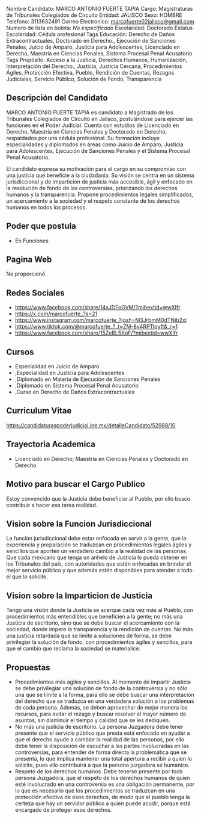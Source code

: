 Nombre Candidato: MARCO ANTONIO FUERTE TAPIA
Cargo: Magistraturas de Tribunales Colegiados de Circuito
Entidad: JALISCO
Sexo: HOMBRE
Telefono: 3113632491
Correo Electronico: marcofuerte02jalisco@gmail.com
Numero de lista en boleta: *No especificado*
Escolaridad: Doctorado
Estatus Escolaridad: Cédula profesional
Tags Educación: Derecho de Daños Extracontractuales, Doctorado en Derecho., Ejecución de Sanciones Penales, Juicio de Amparo, Justicia para Adolescentes, Licenciado en Derecho, Maestría en Ciencias Penales, Sistema Procesal Penal Acusatorio
Tags Propósito: Acceso a la Justicia, Derechos Humanos, Humanización, Interpretación del Derecho., Justicia, Justicia Cercana, Procedimientos Ágiles, Protección Efectiva, Pueblo, Rendición de Cuentas, Rezagos Judiciales, Servicio Público, Solución de Fondo, Transparencia


## Descripción del Candidato 

MARCO ANTONIO FUERTE TAPIA es candidato a Magistrado de los Tribunales Colegiados de Circuito en Jalisco, postulándose para ejercer las funciones en el Poder Judicial. Cuenta con estudios de Licenciado en Derecho, Maestría en Ciencias Penales y Doctorado en Derecho, respaldados por una cédula profesional. Su formación incluye especialidades y diplomados en áreas como Juicio de Amparo, Justicia para Adolescentes, Ejecución de Sanciones Penales y el Sistema Procesal Penal Acusatorio.

El candidato expresa su motivación para el cargo en su compromiso con una justicia que beneficie a la ciudadanía. Su visión se centra en un sistema jurisdiccional y de impartición de justicia más accesible, ágil y enfocado en la resolución de fondo de las controversias, priorizando los derechos humanos y la transparencia. Propone procedimientos legales simplificados, un acercamiento a la sociedad y el respeto constante de los derechos humanos en todos los procesos.


## Poder que postula

- En Funciones


## Pagina Web

No proporcionó


## Redes Sociales

- https://www.facebook.com/share/14xJDFoGVM/?mibextid=wwXIfr
- https://x.com/marcofuerte_?s=21
- https://www.instagram.com/marcofuerte_?igsh=M3JrbmM0dTNjb2xi
- https://www.tiktok.com/@marcofuerte_?_t=ZM-8v4RPTtqyft&_r=1
- https://www.facebook.com/share/15ZeBL5XqF/?mibextid=wwXIfr


## Cursos

- Especialidad en Juicio de Amparo
- ,Especialidad en Justicia para Adolescentes
- ,Diplomado en Materia de Ejecución de Sanciones Penales
- ,Diplomado en Sistema Procesal Penal Acusatorio
- ,Curso en Derecho de Daños Extracontractuales


## Curriculum Vitae

https://candidaturaspoderjudicial.ine.mx/detalleCandidato/52988/10


## Trayectoria Academica

- Licenciado en Derecho; Maestría en Ciencias Penales y Doctorado en Derecho


## Motivo para buscar el Cargo Publico

Estoy convencido que la Justicia debe beneficiar al Pueblo, por ello busco contribuir a hacer esa tarea realidad.


## Vision sobre la Funcion Jurisdiccional

La función jurisdiccional debe estar enfocada en servir a la gente, que la experiencia y preparación se traduzcan en procedimientos legales ágiles y sencillos que aporten un verdadero cambio a la realidad de las personas. Que cada mexicano que tenga un anhelo de Justicia lo pueda obtener en los Tribunales del país, con autoridades que estén enfocadas en brindar el mejor servicio público y que además estén disponibles para atender a todo el que lo solicite.


## Vision sobre la Imparticion de Justicia

Tengo una visión donde la Justicia se acerque cada vez más al Pueblo, con procedimientos más entendibles que beneficien a la gente; no más una Justicia de escritorio, sino que se debe buscar el acercamiento con la sociedad, donde impere la transparencia y la rendición de cuentas. No más una justicia retardada que se limite a soluciones de forma, se debe privilegiar la solución de fondo, con procedimientos ágiles y sencillos, para que el cambio que reclama la sociedad se materialice.


## Propuestas

- Procedimientos más ágiles y sencillos. Al momento de impartir Justicia se debe privilegiar una solución de fondo de la controversia y no sólo una que se limite a la forma, para ello se debe buscar una interpretación del derecho que se traduzca en una verdadera solución a los problemas de cada persona. Además, se deben aprovechar de mejor manera los recursos, para evitar el rezago y buscar resolver el mayor número de asuntos, sin disminuir el tiempo y calidad que se les dediquen.
- No más una justicia de escritorio. La persona Juzgadora debe tener presente que el servicio público que presta está enfocado en ayudar a que el derecho ayude a cambiar la realidad de las personas, por ello debe tener la disposición de escuchar a las partes involucradas en las controversias, para entender de forma directa la problemática que se presenta, lo que implica mantener una total apertura a recibir a quien lo solicite, pues ello contribuirá a que la persona juzgadora se humanice.
- Respeto de los derechos humanos. Debe tenerse presente por toda persona Juzgadora, que el respeto de los derechos humanos de quien esté involucrado en una controversia es una obligación permanente, por lo que es necesario que los procedimientos se traduzcan en una protección efectiva de esos derechos, de modo que el pueblo tenga la certeza que hay un servidor público a quien puede acudir, porque está encargado de proteger esos derechos.

